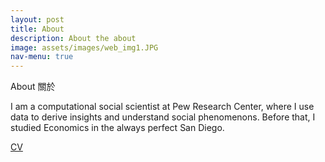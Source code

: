 ```yaml
---
layout: post
title: About
description: About the about
image: assets/images/web_img1.JPG
nav-menu: true
---
```


About 關於 

I am a computational social scientist at Pew Research Center, where I use data to derive insights and understand social phenomenons.  Before that, I studied Economics in the always perfect San Diego.

<a href="https://onyilam.github.io/CV.pdf" class="button">CV</a>
